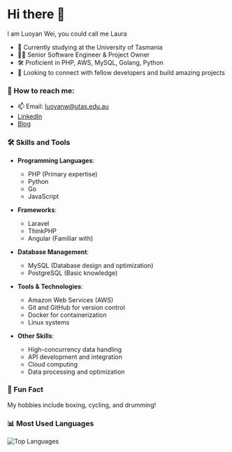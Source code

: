 # Hi there 👋

I am Luoyan Wei, you could call me Laura

- 🌱 Currently studying at the University of Tasmania
- 🧑‍💻 Senior Software Engineer & Project Owner
- 🛠️ Proficient in PHP, AWS, MySQL, Golang, Python
- 🎯 Looking to connect with fellow developers and build amazing projects 

### 💼 How to reach me:
- 📫 Email: [luoyanw@utas.edu.au](mailto:luoyanw@utas.edu.au)
- [LinkedIn](https://www.linkedin.com/in/luoyan-wei-9693842b2)
- [Blog](https://www.cnblogs.com/weiluoyan)

### 🛠 Skills and Tools
- **Programming Languages**: 
  - PHP (Primary expertise)
  - Python
  - Go
  - JavaScript

- **Frameworks**: 
  - Laravel
  - ThinkPHP
  - Angular (Familiar with)

- **Database Management**: 
  - MySQL (Database design and optimization)
  - PostgreSQL (Basic knowledge)

- **Tools & Technologies**:
  - Amazon Web Services (AWS)
  - Git and GitHub for version control
  - Docker for containerization
  - Linux systems

- **Other Skills**:
  - High-concurrency data handling
  - API development and integration
  - Cloud computing
  - Data processing and optimization

### 🌟 Fun Fact
My hobbies include boxing, cycling, and drumming!
### 📊 Most Used Languages
![Top Languages](https://github-readme-stats.vercel.app/api/top-langs/?username=weiluoyan&layout=compact&theme=radical)
